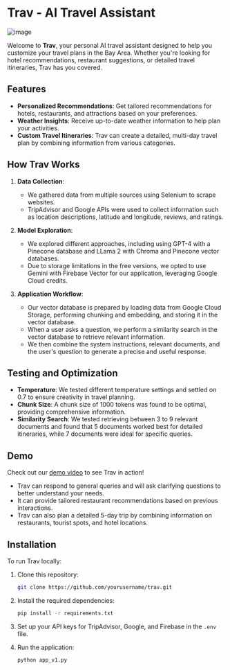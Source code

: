 # Trav - AI Travel Assistant
![image]()

Welcome to **Trav**, your personal AI travel assistant designed to help you customize your travel plans in the Bay Area. Whether you're looking for hotel recommendations, restaurant suggestions, or detailed travel itineraries, Trav has you covered.

## Features

- **Personalized Recommendations**: Get tailored recommendations for hotels, restaurants, and attractions based on your preferences.
- **Weather Insights**: Receive up-to-date weather information to help plan your activities.
- **Custom Travel Itineraries**: Trav can create a detailed, multi-day travel plan by combining information from various categories.

## How Trav Works

1. **Data Collection**: 
   - We gathered data from multiple sources using Selenium to scrape websites.
   - TripAdvisor and Google APIs were used to collect information such as location descriptions, latitude and longitude, reviews, and ratings.

2. **Model Exploration**:
   - We explored different approaches, including using GPT-4 with a Pinecone database and LLama 2 with Chroma and Pinecone vector databases.
   - Due to storage limitations in the free versions, we opted to use Gemini with Firebase Vector for our application, leveraging Google Cloud credits.

3. **Application Workflow**:
   - Our vector database is prepared by loading data from Google Cloud Storage, performing chunking and embedding, and storing it in the vector database.
   - When a user asks a question, we perform a similarity search in the vector database to retrieve relevant information.
   - We then combine the system instructions, relevant documents, and the user's question to generate a precise and useful response.

## Testing and Optimization

- **Temperature**: We tested different temperature settings and settled on 0.7 to ensure creativity in travel planning.
- **Chunk Size**: A chunk size of 1000 tokens was found to be optimal, providing comprehensive information.
- **Similarity Search**: We tested retrieving between 3 to 9 relevant documents and found that 5 documents worked best for detailed itineraries, while 7 documents were ideal for specific queries.

## Demo

Check out our [demo video](https://drive.google.com/file/d/1frLEfvm0iGhfzl5pEJ8-BdzZEwm_lVVM/view?usp=sharing) to see Trav in action!

- Trav can respond to general queries and will ask clarifying questions to better understand your needs.
- It can provide tailored restaurant recommendations based on previous interactions.
- Trav can also plan a detailed 5-day trip by combining information on restaurants, tourist spots, and hotel locations.

## Installation

To run Trav locally:

1. Clone this repository:
   ```bash
   git clone https://github.com/yourusername/trav.git
   ```
2. Install the required dependencies:
   ```bash
   pip install -r requirements.txt
   ```
3. Set up your API keys for TripAdvisor, Google, and Firebase in the `.env` file.

4. Run the application:
   ```bash
   python app_v1.py
   ```
